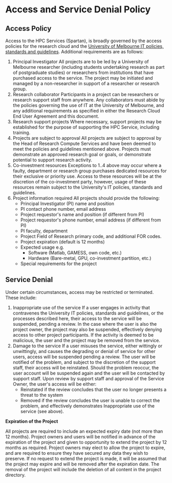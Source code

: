 # Access and Service Denial Policy

## Access Policy

Access to the HPC Services (Spartan), is broadly governed by the access policies for the research cloud and the [University of Melbourne IT policies, standards and guidelines](https://staff.unimelb.edu.au/legal-audit-records-policies/policy/policies-standards-guidelines).  Additional requirements are as follows:

1. Principal Investigator
All projects are to be led by a University of Melbourne researcher (including students undertaking research as part of postgraduate studies) or researchers from institutions that have purchased access to the service.  The project may be initiated and managed by a non-researcher in support of a researcher or research group.
2. Research collaborator
Participants in a project can be researchers or research support staff from anywhere.  Any collaborators must abide by the policies governing the use of IT at the University of Melbourne, and any additional requirements as specified in either the Research Cloud End User Agreement and this document.
3. Research support projects
Where necessary, support projects may be established for the purpose of supporting the HPC Service, including training.
4. Projects are subject to approval
All projects are subject to approval by the Head of Research Compute Services and have been deemed to meet the policies and guidelines mentioned above.  Projects must demonstrate an approved research goal or goals, or demonstrate potential to support research activity.
5. Co-investment resources
Exceptions to 1..4 above may occur where a faulty, department or research group purchases dedicated resources for their exclusive or priority use.  Access to these resources will be at the discretion of the co-investment party, however, usage of these resources remain subject to the University's IT policies, standards and guidelines.
6. Project information required
All projects should provide the following:
    * Principal Investigator (PI) name and position
    * PI contact phone number, email address
    * Project requestor's name and position (if different from PI)
    * Project requestor's phone number, email address (if different from PI)
    * PI faculty, department
    * Project Field of Research primary code, and additional FOR codes.
    * Project expiration (default is 12 months)
    * Expected usage e.g.
        * Software (Matlab, GAMESS, own code, etc.)
        * Hardware (Bare-metal, GPU, co-investment partition, etc.)
    * Special requirements for the project

 
## Service Denial

Under certain circumstances, access may be restricted or terminated.  These include:

1. Inappropriate use of the service
If a user engages in activity that contravenes the University IT policies, standards and guidelines, or the processes described here, their access to the service will be suspended, pending a review.  In the case where the user is also the project owner, the project may also be suspended, effectively denying access to other project participants.  If the activity is deemed to be malicious, the user and the project may be removed from the service.
2. Damage to the service
If a user misuses the service, either wittingly or unwittingly, and causes the degrading or denial of service for other users, access will be suspended pending a review.  The user will be notified of the problem, and subject to the discretion of the support staff, their access will be reinstated.  Should the problem reoccur, the user account will be suspended again and the user will be contacted by support staff.  Upon review by support staff and approval of the Service Owner, the user's access will be either:
    * Reinstated if the review concludes that the user no longer presents a threat to the system
    * Removed if the review concludes the user is unable to correct the problem, and effectively demonstrates Inappropriate use of the service (see above).


**Expiration of the Project**

All projects are required to include an expected expiry date (not more than 12 months).  Project owners and users will be notified in advance of the expiration of the project and given to opportunity to extend the project by 12 months as required.  Project owners may elect to allow the project to expire, and are required to ensure they have secured any data they wish to preserve.  If no request to extend the project is made, it will be assumed that the project may expire and will be removed after the expiration date.  The removal of the project will include the deletion of all content in the project directory.
